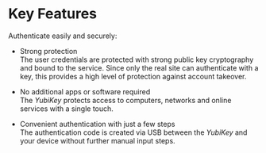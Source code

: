 # Key Features

Authenticate easily and securely:
- Strong protection     
    The user credentials are protected with strong public key cryptography and bound to the service. Since only the real site can authenticate with a key, this provides a high level of protection against account takeover.  

- No additional apps or software required  
    The *YubiKey* protects access to computers, networks and online services with a single touch.

- Convenient authentication with just a few steps     
    The authentication code is created via USB between the *YubiKey* and your device without further manual input steps.

